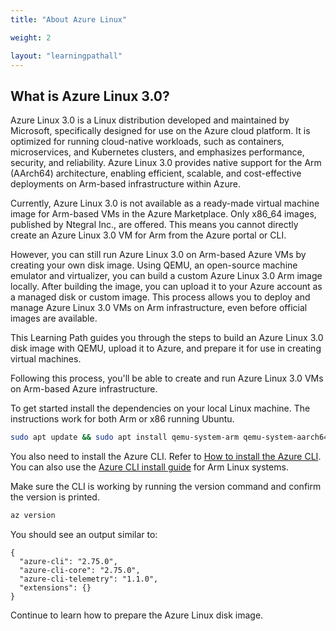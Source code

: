 ```yaml
---
title: "About Azure Linux"

weight: 2

layout: "learningpathall"
---
```


## What is Azure Linux 3.0?

Azure Linux 3.0 is a Linux distribution developed and maintained by Microsoft, specifically designed for use on the Azure cloud platform. It is optimized for running cloud-native workloads, such as containers, microservices, and Kubernetes clusters, and emphasizes performance, security, and reliability. Azure Linux 3.0 provides native support for the Arm (AArch64) architecture, enabling efficient, scalable, and cost-effective deployments on Arm-based infrastructure within Azure.

Currently, Azure Linux 3.0 is not available as a ready-made virtual machine image for Arm-based VMs in the Azure Marketplace. Only x86_64 images, published by Ntegral Inc., are offered. This means you cannot directly create an Azure Linux 3.0 VM for Arm from the Azure portal or CLI.

However, you can still run Azure Linux 3.0 on Arm-based Azure VMs by creating your own disk image. Using QEMU, an open-source machine emulator and virtualizer, you can build a custom Azure Linux 3.0 Arm image locally. After building the image, you can upload it to your Azure account as a managed disk or custom image. This process allows you to deploy and manage Azure Linux 3.0 VMs on Arm infrastructure, even before official images are available.

This Learning Path guides you through the steps to build an Azure Linux 3.0 disk image with QEMU, upload it to Azure, and prepare it for use in creating virtual machines.

Following this process, you'll be able to create and run Azure Linux 3.0 VMs on Arm-based Azure infrastructure.

To get started install the dependencies on your local Linux machine. The instructions work for both Arm or x86 running Ubuntu. 

```bash
sudo apt update && sudo apt install qemu-system-arm qemu-system-aarch64 qemu-efi-aarch64 qemu-utils ovmf -y
```

You also need to install the Azure CLI. Refer to [How to install the Azure CLI](https://learn.microsoft.com/en-us/cli/azure/install-azure-cli?view=azure-cli-latest). You can also use the [Azure CLI install guide](/install-guides/azure-cli/) for Arm Linux systems. 

Make sure the CLI is working by running the version command and confirm the version is printed.

```bash
az version
```

You should see an output similar to:

```output
{
  "azure-cli": "2.75.0",
  "azure-cli-core": "2.75.0",
  "azure-cli-telemetry": "1.1.0",
  "extensions": {}
}
```

Continue to learn how to prepare the Azure Linux disk image. 